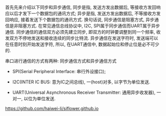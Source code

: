 
首先先来介绍以下同步和异步通信, 同步是指, 发送方发出数据后, 等接收方发回响应以后才发下一个数据包的通讯方式; 异步是指, 发送方发出数据后, 不等接收方发回响应, 接着发送下个数据包的通讯方式. 换句话说, 同步通信是阻塞方式, 异步通信是非阻塞方式. 在常见通信总线协议中, I2C, SPI属于同步通信而UART属于异步通信. 同步通信的通信双方必须先建立同步, 即双方的时钟要调整到同一个频率, 收发双方不停地发送和接收连续的同步比特流. 异步通信在发送字符时, 发送端可以在任意时刻开始发送字符, 所以, 在UART通信中, 数据起始位和停止位是必不可少的. 

串口进行通信的方式有两种: 同步通信方式和异步通信方式

* SPI(Serial Peripheral Interface: 串行外设接口);

* I2C(INTER IC BUS: 意为IC之间总线), 一(host)对多, 以字节为单位发送. 

* UART(Universal Asynchronous Receiver Transmitter: 通用异步收发器),  一对一, 以位为单位发送. 


https://github.com/haiwei-li/siflower.github.io


